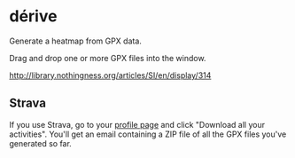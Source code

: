 # dérive

Generate a heatmap from GPX data.

Drag and drop one or more GPX files into the window.

http://library.nothingness.org/articles/SI/en/display/314

## Strava

If you use Strava, go to
your [profile page](https://www.strava.com/settings/profile) and click
"Download all your activities". You'll get an email containing a ZIP
file of all the GPX files you've generated so far.
